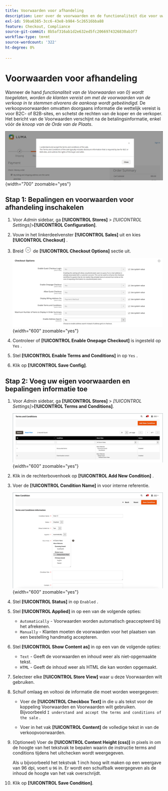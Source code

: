 ```yaml
---
title: Voorwaarden voor afhandeling
description: Leer over de voorwaarden en de functionaliteit die voor uw opslag kunnen worden gevormd.
exl-id: 59ba6385-3cc6-43e8-b984-5c26516bba88
feature: Checkout, Compliance
source-git-commit: 8b5af316ab1d2e632ed5fc2066974326830ab3f7
workflow-type: tm+mt
source-wordcount: '322'
ht-degree: 0%

---
```


# Voorwaarden voor afhandeling

Wanneer de hand _functionaliteit van de Voorwaarden van 0&rbrace; wordt toegelaten, worden de klanten vereist om met de voorwaarden van de verkoop in te stemmen alvorens de aankoop wordt gebeëindigd._ De verkoopvoorwaarden omvatten doorgaans informatie die wettelijk vereist is voor B2C- of B2B-sites, en schetst de rechten van de koper en de verkoper. Het bericht van de Voorwaarden verschijnt na de betalingsinformatie, enkel vóór de _knoop van de Orde van de Plaats_.

![&#x200B; Termen en Voorwaarden bij controle &#x200B;](./assets/storefront-checkout-step2-terms-conditions.png){width="700" zoomable="yes"}

## Stap 1: Bepalingen en voorwaarden voor afhandeling inschakelen

1. Voor _Admin_ sidebar, ga **[!UICONTROL Stores]** > _[!UICONTROL Settings]_>**[!UICONTROL Configuration]**.

1. Vouw in het linkerdeelvenster **[!UICONTROL Sales]** uit en kies **[!UICONTROL Checkout]** .

1. Breid ![&#x200B; selecteur van de Uitbreiding &#x200B;](../assets/icon-display-expand.png) de **[!UICONTROL Checkout Options]** sectie uit.

   ![&#x200B; de Opties van de Controle &#x200B;](../configuration-reference/sales/assets/checkout-checkout-options.png){width="600" zoomable="yes"}

1. Controleer of **[!UICONTROL Enable Onepage Checkout]** is ingesteld op `Yes` .

1. Stel **[!UICONTROL Enable Terms and Conditions]** in op `Yes` .

1. Klik op **[!UICONTROL Save Config]**.

## Stap 2: Voeg uw eigen voorwaarden en bepalingen informatie toe

1. Voor _Admin_ sidebar, ga **[!UICONTROL Stores]** > _[!UICONTROL Settings]_>**[!UICONTROL Terms and Conditions]**.

   ![&#x200B; het net van Bepalingen en van Voorwaarden &#x200B;](./assets/terms-conditions.png){width="600" zoomable="yes"}

1. Klik in de rechterbovenhoek op **[!UICONTROL Add New Condition]** .

1. Voer de **[!UICONTROL Condition Name]** in voor interne referentie.

   ![&#x200B; Nieuwe Voorwaarde &#x200B;](./assets/terms-conditions-new.png){width="600" zoomable="yes"}

1. Stel **[!UICONTROL Status]** in op `Enabled` .

1. Stel **[!UICONTROL Applied]** in op een van de volgende opties:

   - `Automatically` - Voorwaarden worden automatisch geaccepteerd bij het afrekenen.
   - `Manually` - Klanten moeten de voorwaarden voor het plaatsen van een bestelling handmatig accepteren.

1. Stel **[!UICONTROL Show Content as]** in op een van de volgende opties:

   - `Text` - Geeft de voorwaarden en inhoud weer als niet-opgemaakte tekst.
   - `HTML` - Geeft de inhoud weer als HTML die kan worden opgemaakt.

1. Selecteer elke **[!UICONTROL Store View]** waar u deze Voorwaarden wilt gebruiken.

1. Schuif omlaag en voltooi de informatie die moet worden weergegeven:

   - Voer de **[!UICONTROL Checkbox Text]** in die u als tekst voor de koppeling Voorwaarden en Voorwaarden wilt gebruiken. Bijvoorbeeld `I understand and accept the terms and conditions of the sale` .

   - Voer in het vak **[!UICONTROL Content]** de volledige tekst in van de verkoopvoorwaarden.

1. (Optioneel) Voer de **[!UICONTROL Content Height (css)]** in pixels in om de hoogte van het tekstvak te bepalen waarin de instructie terms and conditions tijdens het uitchecken wordt weergegeven.

   Als u bijvoorbeeld het tekstvak 1 inch hoog wilt maken op een weergave van 96 dpi, voert u `96` in. Er wordt een schuifbalk weergegeven als de inhoud de hoogte van het vak overschrijdt.

1. Klik op **[!UICONTROL Save Condition]**.

